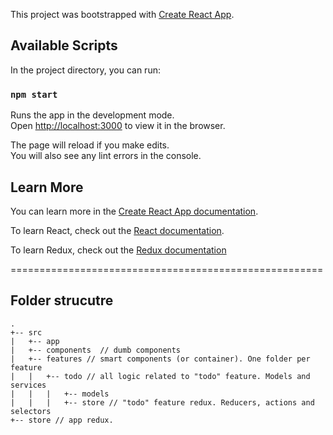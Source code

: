 This project was bootstrapped with [Create React App](https://github.com/facebook/create-react-app).

## Available Scripts

In the project directory, you can run:

### `npm start`

Runs the app in the development mode.<br />
Open [http://localhost:3000](http://localhost:3000) to view it in the browser.

The page will reload if you make edits.<br />
You will also see any lint errors in the console.

## Learn More

You can learn more in the [Create React App documentation](https://facebook.github.io/create-react-app/docs/getting-started).

To learn React, check out the [React documentation](https://reactjs.org/).

To learn Redux, check out the [Redux documentation](https://redux.js.org/introduction/getting-started)

======================================================


## Folder strucutre
```
.
+-- src
|   +-- app
|   +-- components  // dumb components
|   +-- features // smart components (or container). One folder per feature
|   |   +-- todo // all logic related to "todo" feature. Models and services
|   |   |   +-- models
|   |   |   +-- store // "todo" feature redux. Reducers, actions and selectors
+-- store // app redux.
```